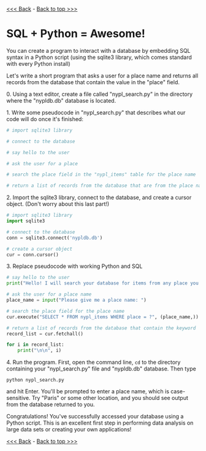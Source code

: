 [<<< Back](12-excel_v_db.md) - [Back to top >>>](../README.md)

# SQL + Python = Awesome!

You can create a program to interact with a database by embedding SQL syntax in a Python script (using the sqlite3 library, which comes standard with every Python install)

Let's write a short program that asks a user for a place name and returns all records from the database that contain the value in the "place" field.  

0\. Using a text editor, create a file called "nypl_search.py" in the directory where the "nypldb.db" database is located.

1\. Write some pseudocode in "nypl_search.py" that describes what our code will do once it's finished:

```Python
# import sqlite3 library

# connect to the database

# say hello to the user

# ask the user for a place

# search the place field in the "nypl_items" table for the place name

# return a list of records from the database that are from the place name
```

2\. Import the sqlite3 library, connect to the database, and create a cursor object. (Don't worry about this last part!)

```Python
# import sqlite3 library
import sqlite3

# connect to the database
conn = sqlite3.connect('nypldb.db')

# create a cursor object  
cur = conn.cursor()
```  

3\. Replace pseudocode with working Python and SQL

```Python
# say hello to the user
print("Hello! I will search your database for items from any place you tell me! ")

# ask the user for a place name
place_name = input("Please give me a place name: ")

# search the place field for the place name
cur.execute("SELECT * FROM nypl_items WHERE place = ?", (place_name,))

# return a list of records from the database that contain the keyword
record_list = cur.fetchall()

for i in record_list:
	print("\n\n", i)
``` 

4\. Run the program. First, open the command line, `cd` to the directory containing your "nypl_search.py" file and "nypldb.db" database. Then type 

    python nypl_search.py
	
and hit Enter. You'll be prompted to enter a place name, which is case-sensitive. Try "Paris" or some other location, and you should see output from the database returned to you.

Congratulations! You've successfully accessed your database using a Python script. This is an excellent first step in performing data analysis on large data sets or creating your own applications!

[<<< Back](12-excel_v_db.md) - [Back to top >>>](../README.md)

